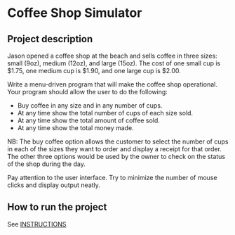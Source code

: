 # Coffee Shop Simulator

## Project description
Jason opened a coffee shop at the beach and sells coffee 
in three sizes: small (9oz), medium (12oz), and 
large (15oz). The cost of one small cup is $1.75, 
one medium cup is $1.90, and one large cup is $2.00.

Write a menu-driven program that will make the coffee shop operational. 
Your program should allow the user to do the following:
- Buy coffee in any size and in any number of cups.
- At any time show the total number of cups of each size sold.
- At any time show the total amount of coffee sold.
- At any time show the total money made.

NB:
The buy coffee option allows the customer to select the number 
of cups in each of the sizes they want to order and display a 
receipt for that order. The other three options would be used 
by the owner to check on the status of the shop during the day. 

Pay attention to the user interface. Try to minimize the number 
of mouse clicks and display output neatly.

## How to run the project
See [INSTRUCTIONS](INSTRUCTIONS.MD)